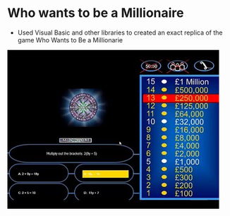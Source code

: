 # Who wants to be a Millionaire

- Used Visual Basic and other libraries to created an exact replica of the game Who Wants to Be a Millionarie

![millionar](https://github.com/jenishpatel2147/Who-wants-to-be-a-Millionarie/blob/master/millonaire.jpg?raw=true)
